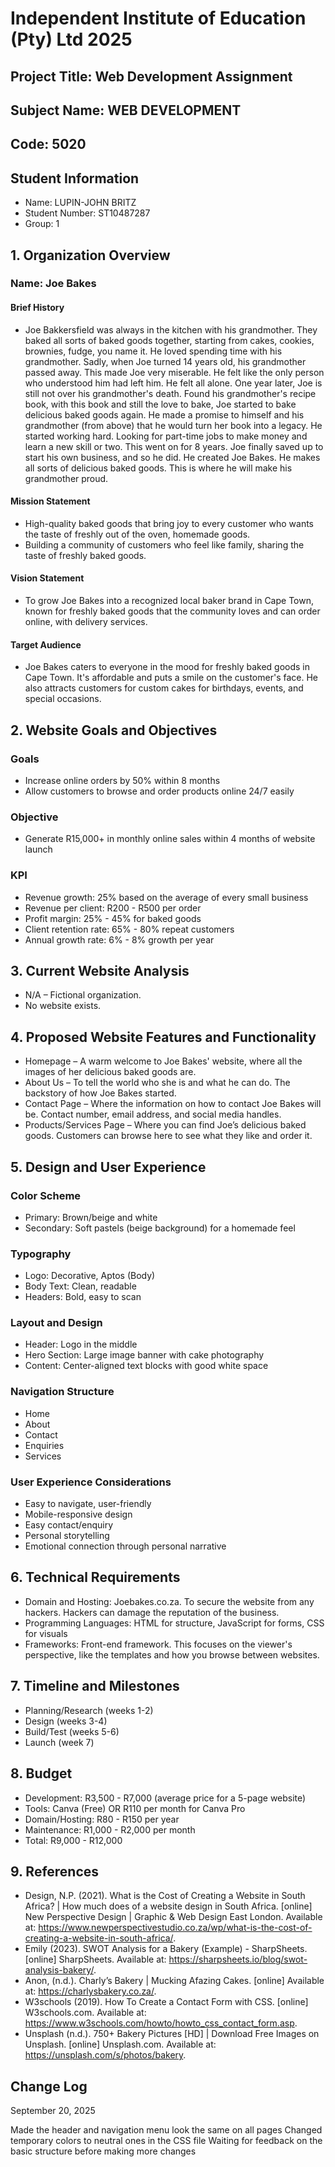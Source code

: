 # Independent Institute of Education (Pty) Ltd 2025
## Project Title: Web Development Assignment
## Subject Name: WEB DEVELOPMENT
## Code: 5020
## Student Information
- Name: LUPIN-JOHN BRITZ
- Student Number: ST10487287
- Group: 1

## 1. Organization Overview
### Name: Joe Bakes

#### Brief History
- Joe Bakkersfield was always in the kitchen with his grandmother. They baked all sorts of baked goods together, starting from cakes, cookies, brownies, fudge, you name it. He loved spending time with his grandmother. Sadly, when Joe turned 14 years old, his grandmother passed away. This made Joe very miserable. He felt like the only person who understood him had left him. He felt all alone. One year later, Joe is still not over his grandmother's death. Found his grandmother's recipe book, with this book and still the love to bake, Joe started to bake delicious baked goods again. He made a promise to himself and his grandmother (from above) that he would turn her book into a legacy. He started working hard. Looking for part-time jobs to make money and learn a new skill or two. This went on for 8 years. Joe finally saved up to start his own business, and so he did. He created Joe Bakes. He makes all sorts of delicious baked goods. This is where he will make his grandmother proud.

#### Mission Statement
- High-quality baked goods that bring joy to every customer who wants the taste of freshly out of the oven, homemade goods.
- Building a community of customers who feel like family, sharing the taste of freshly baked goods.

#### Vision Statement
- To grow Joe Bakes into a recognized local baker brand in Cape Town, known for freshly baked goods that the community loves and can order online, with delivery services.

#### Target Audience
- Joe Bakes caters to everyone in the mood for freshly baked goods in Cape Town. It's affordable and puts a smile on the customer's face. He also attracts customers for custom cakes for birthdays, events, and special occasions.

## 2. Website Goals and Objectives
### Goals
- Increase online orders by 50% within 8 months
- Allow customers to browse and order products online 24/7 easily

### Objective
- Generate R15,000+ in monthly online sales within 4 months of website launch

### KPI
- Revenue growth: 25% based on the average of every small business
- Revenue per client: R200 - R500 per order
- Profit margin: 25% - 45% for baked goods
- Client retention rate: 65% - 80% repeat customers
- Annual growth rate: 6% - 8% growth per year

## 3. Current Website Analysis
- N/A – Fictional organization.
- No website exists.

## 4. Proposed Website Features and Functionality
- Homepage – A warm welcome to Joe Bakes' website, where all the images of her delicious baked goods are.
- About Us – To tell the world who she is and what he can do. The backstory of how Joe Bakes started.
- Contact Page – Where the information on how to contact Joe Bakes will be. Contact number, email address, and social media handles.
- Products/Services Page – Where you can find Joe’s delicious baked goods. Customers can browse here to see what they like and order it.

## 5. Design and User Experience
### Color Scheme
- Primary: Brown/beige and white
- Secondary: Soft pastels (beige background) for a homemade feel

### Typography
- Logo: Decorative, Aptos (Body)
- Body Text: Clean, readable
- Headers: Bold, easy to scan

### Layout and Design
- Header: Logo in the middle
- Hero Section: Large image banner with cake photography
- Content: Center-aligned text blocks with good white space

### Navigation Structure
- Home
- About
- Contact
- Enquiries
- Services

### User Experience Considerations
- Easy to navigate, user-friendly
- Mobile-responsive design
- Easy contact/enquiry
- Personal storytelling
- Emotional connection through personal narrative

## 6. Technical Requirements
- Domain and Hosting: Joebakes.co.za. To secure the website from any hackers. Hackers can damage the reputation of the business.
- Programming Languages: HTML for structure, JavaScript for forms, CSS for visuals
- Frameworks: Front-end framework. This focuses on the viewer's perspective, like the templates and how you browse between websites.

## 7. Timeline and Milestones
- Planning/Research (weeks 1-2)
- Design (weeks 3-4)
- Build/Test (weeks 5-6)
- Launch (week 7)

## 8. Budget
- Development: R3,500 - R7,000 (average price for a 5-page website)
- Tools: Canva (Free) OR R110 per month for Canva Pro
- Domain/Hosting: R80 - R150 per year
- Maintenance: R1,000 - R2,000 per month
- Total: R9,000 - R12,000

## 9. References
- Design, N.P. (2021). What is the Cost of Creating a Website in South Africa? | How much does of a website design in South Africa. [online] New Perspective Design | Graphic & Web Design East London. Available at: https://www.newperspectivestudio.co.za/wp/what-is-the-cost-of-creating-a-website-in-south-africa/.
- Emily (2023). SWOT Analysis for a Bakery (Example) - SharpSheets. [online] SharpSheets. Available at: https://sharpsheets.io/blog/swot-analysis-bakery/.
- Anon, (n.d.). Charly’s Bakery | Mucking Afazing Cakes. [online] Available at: https://charlysbakery.co.za/.
- W3schools (2019). How To Create a Contact Form with CSS. [online] W3schools.com. Available at: https://www.w3schools.com/howto/howto_css_contact_form.asp.
- Unsplash (n.d.). 750+ Bakery Pictures [HD] | Download Free Images on Unsplash. [online] Unsplash.com. Available at: https://unsplash.com/s/photos/bakery.



## Change Log
September 20, 2025

Made the header and navigation menu look the same on all pages
Changed temporary colors to neutral ones in the CSS file
Waiting for feedback on the basic structure before making more changes

